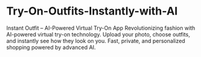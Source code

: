 # Try-On-Outfits-Instantly-with-AI
Instant Outfit – AI-Powered Virtual Try-On App Revolutionizing fashion with AI-powered virtual try-on technology. Upload your photo, choose outfits, and instantly see how they look on you. Fast, private, and personalized shopping powered by advanced AI.
